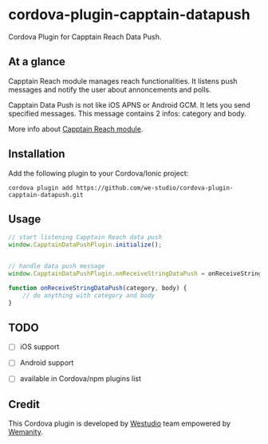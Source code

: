 # cordova-plugin-capptain-datapush
Cordova Plugin for Capptain Reach Data Push.


## At a glance

Capptain Reach module manages reach functionalities. It listens push messages and notify the user about annoncements and polls.

Capptain Data Push is not like iOS APNS or Android GCM. It lets you send specified messages. This message contains 2 infos: category and body.


More info about [Capptain Reach module](https://capptain.zendesk.com/hc/en-us/articles/203417056-Capptain-User-Interface-UI-Portal-Documentation-Reach).


## Installation

Add the following plugin to your Cordova/Ionic project:

    cordova plugin add https://github.com/we-studio/cordova-plugin-capptain-datapush.git


## Usage

```javascript
// start listening Capptain Reach data push 
window.CapptainDataPushPlugin.initialize();


// handle data push message
window.CapptainDataPushPlugin.onReceiveStringDataPush = onReceiveStringDataPush;

function onReceiveStringDataPush(category, body) {
    // do anything with category and body
}
```


## TODO ##

- [ ] iOS support
- [ ] Android support
- [ ] available in Cordova/npm plugins list


## Credit ##

This Cordova plugin is developed by [Westudio](http://westud.io) team empowered by [Wemanity](http://www.wemanity.com).